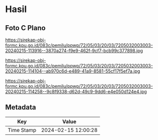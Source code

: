 # Hasil

## Foto C Plano

https://sirekap-obj-formc.kpu.go.id/083c/pemilu/ppwp/72/05/03/20/03/7205032003003-20240215-113916--3870a274-f9e9-462f-9cf7-bcb99c377898.jpg

https://sirekap-obj-formc.kpu.go.id/083c/pemilu/ppwp/72/05/03/20/03/7205032003003-20240215-114104--ab970c6d-e489-41a9-8581-55cf17f5ef7a.jpg

https://sirekap-obj-formc.kpu.go.id/083c/pemilu/ppwp/72/05/03/20/03/7205032003003-20240215-114258--9c8f9338-d62d-49c9-9dd6-e4e050d124e4.jpg


## Metadata

| Key        | Value               |
| ---------- | ------------------- |
| Time Stamp | 2024-02-15 12:00:28 |



